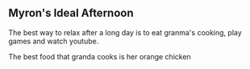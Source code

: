 ## Myron's Ideal Afternoon

The best way to relax after a long day is to eat granma's cooking, play games and watch youtube.

The best food that granda cooks is her orange chicken